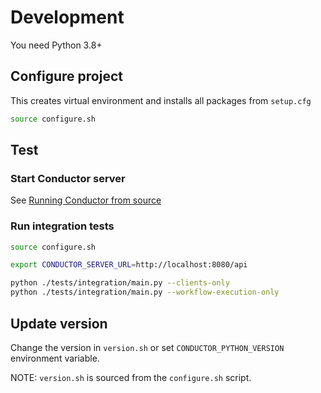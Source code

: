 # Development

You need Python 3.8+

## Configure project

This creates virtual environment and installs all packages from `setup.cfg`

```sh
source configure.sh
```

## Test

### Start Conductor server

See [Running Conductor from source](https://swiftconductor.com/getting-started/running/source.html)

### Run integration tests

```sh
source configure.sh

export CONDUCTOR_SERVER_URL=http://localhost:8080/api

python ./tests/integration/main.py --clients-only
python ./tests/integration/main.py --workflow-execution-only
```

## Update version

Change the version in `version.sh` or set `CONDUCTOR_PYTHON_VERSION` environment variable.

NOTE: `version.sh` is sourced from the `configure.sh` script.